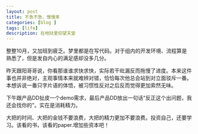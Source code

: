 ```yaml
---
layout: post
title: 不急不急，慢慢来
categories: [blog ]
tags: [life]
description: 在地狱里仰望天堂
---
```


整整10月，又加班到疲乏。梦里都是在写代码。对于组内的开发环境、流程算是熟悉了，但是发自内心的满足感却没多几分。

昨天跟阳哥哥说，你看那谁谁求快求快，实际若干纰漏反而拖慢了进度。本来这件事也并非绝对，主观事情本来就难辨对错，恰恰每次他总会站到对立面驳斥一番。
本想诉说一番只字片语的体悟，被习惯性反对之后反而觉得更加索然无味。

下午跟产品DD扯皮一个demo需求，最后产品DD放出一句话“反正这个出问题，我还会找你的”。实在是消耗精力。

大把的时间、大把的金钱不要浪费，大把的精力更加不要浪费。投资自己，还要学习。该看的书，该看的paper.增加些资本吧！


